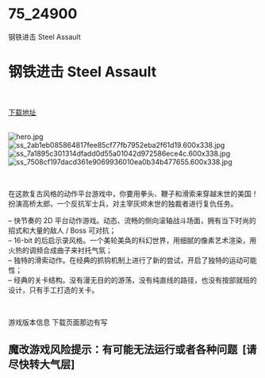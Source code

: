 # 75_24900
钢铁进击 Steel Assault
# 钢铁进击 Steel Assault
 <br/></br>
[下载地址](https://www.switch520.cc/article/24900 "下载地址")
<br/></br>

<p><img title="hero.jpg" src="https://www.switch520.cc/muke_img/2021_11_26_98eb957404869.jpg" alt="hero.jpg"><br>
<img title="ss_2ab1eb085864817fee85cf77fb7952eba2f61d19.600x338.jpg" src="https://www.switch520.cc/muke_img/2021_11_26_2f7ddd900e565.jpg" alt="ss_2ab1eb085864817fee85cf77fb7952eba2f61d19.600x338.jpg"><br>
<img title="ss_7a1895c301314dfadd0d55a01042d972586ece4c.600x338.jpg" src="https://www.switch520.cc/muke_img/2021_11_26_d3386ae4612db.jpg" alt="ss_7a1895c301314dfadd0d55a01042d972586ece4c.600x338.jpg"><br>
<img title="ss_7508cf197dacd361e9069936010ea0b34b477655.600x338.jpg" src="https://www.switch520.cc/muke_img/2021_11_26_a6be8abb84fd2.jpg" alt="ss_7508cf197dacd361e9069936010ea0b34b477655.600x338.jpg"></p>
<p>&nbsp;</p>
<p>在这款复古风格的动作平台游戏中，你要用拳头、鞭子和滑索来穿越末世的美国！扮演高桥太郎，一个反抗军士兵，对主宰灰烬末世的独裁者进行复仇任务。</p>
<p>– 快节奏的 2D 平台动作游戏。动态、流畅的侧向滚轴战斗场面，拥有当下时尚的招式和大量的敌人 / Boss 可对抗；<br>
– 16-bit 的后启示录风格。一个美轮美奂的科幻世界，用细腻的像素艺术渲染，用火热的调频合成曲子来衬托气氛；<br>
– 独特的滑索动作。在经典的抓钩机制上进行了新的尝试，开启了独特的运动可能性；<br>
– 经典的关卡结构。没有漫无目的的游荡，没有纯直线的路径，也没有按部就班的设计，只有手工打造的关卡。</p>
<p>&nbsp;</p>
<p>游戏版本信息 下载页面那边有写</p>
<h2>魔改游戏风险提示：有可能无法运行或者各种问题 &nbsp;[请尽快转大气层]</h2>



